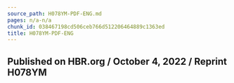 ```yaml
---
source_path: H078YM-PDF-ENG.md
pages: n/a-n/a
chunk_id: 038467198cd506ceb766d512206464889c1363ed
title: H078YM-PDF-ENG
---
```

## Published on HBR.org / October 4, 2022 / Reprint H078YM
